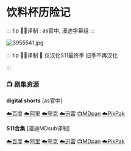 # 饮料杯历险记

::: tip ✍🏻译制 
: as官中, 漫迪字幕组
:::

![3955541.jpg](3955541.jpg)

::: tip ✍🏻译制 
🍟 仅汉化S11最终季 旧季不再汉化

:::

### 📺 剧集资源

**digital shorts** [as官中]

[☁️百度](https://pan.baidu.com/s/1JvNXINdI5F6W7vuBZrotCQ?pwd=769s)  [☁️阿里](https://www.aliyundrive.com/s/LGDG1LhQ9QT)  [☁️夸克](https://pan.quark.cn/s/643bc466483d)  [☁️迅雷](https://pan.xunlei.com/s/VNnhEY0gVjMdZ09L4ok6rPCPA1?pwd=cr4d#)  [📺MDpan](https://pan.mdsub.top/%E9%A5%AE%E6%96%99%E6%9D%AF%E5%8E%86%E9%99%A9%E8%AE%B0)  [☁️PikPak](https://mypikpak.com/s/VNmWPhKKsPjxsUpBYi0g958Uo1)

**S11合集** [漫迪MDsub译制]

[☁️百度](https://pan.baidu.com/s/1SAPiLehCTRbqTgvU5gZuDQ?pwd=zit5)  [☁️阿里](https://www.aliyundrive.com/s/LGDG1LhQ9QT)  [☁️夸克](https://pan.quark.cn/s/643bc466483d)  [☁️迅雷](https://pan.xunlei.com/s/VNnhETs7qQED-xeXOieLlPZbA1?pwd=uf2p#)  [📺MDpan](https://pan.mdsub.top/%E9%A5%AE%E6%96%99%E6%9D%AF%E5%8E%86%E9%99%A9%E8%AE%B0)  [☁️PikPak](https://mypikpak.com/s/VNmWPhKKsPjxsUpBYi0g958Uo1)